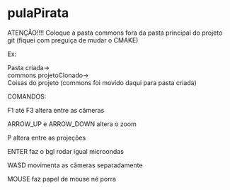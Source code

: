 # pulaPirata
ATENÇÃO!!!! Coloque a pasta commons fora da pasta principal do projeto git (fiquei com preguiça de mudar o CMAKE)

Ex:

Pasta criada-> <br>
      commons
      projetoClonado-> <br>
                 Coisas do projeto
                 (commons foi movido daqui para pasta criada)


COMANDOS:

F1 até F3 altera entre as câmeras

ARROW_UP e ARROW_DOWN altera o zoom

P altera entre as projeções

ENTER faz o bgl rodar igual microondas

WASD movimenta as câmeras separadamente

MOUSE faz papel de mouse né porra

